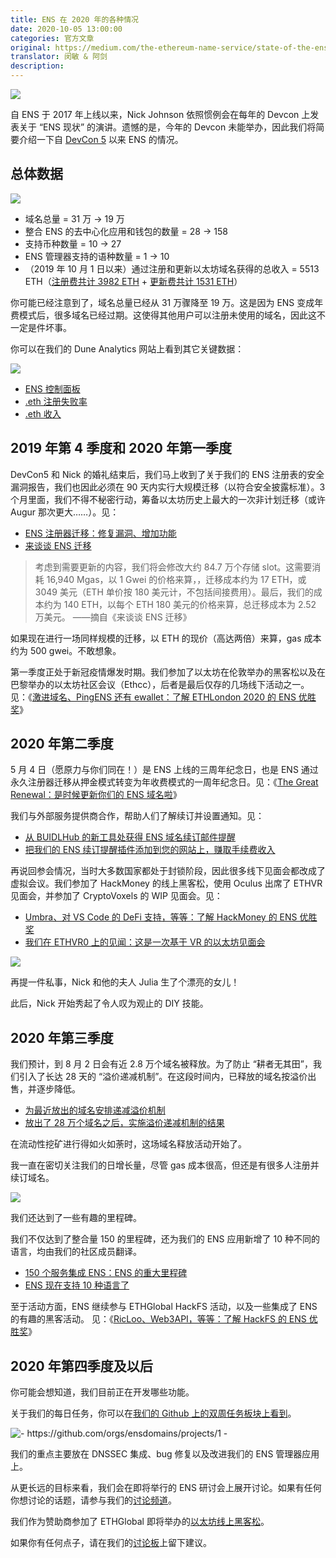 ```yaml
---
title: ENS 在 2020 年的各种情况
date: 2020-10-05 13:00:00
categories: 官方文章
original: https://medium.com/the-ethereum-name-service/state-of-the-ens-2020-cd8afa19f59d
translator: 闵敏 & 阿剑
description: 
---
```


![](/images/news/2020-10-05-state-of-the-ens-2020/01.png)

自 ENS 于 2017 年上线以来，Nick Johnson 依照惯例会在每年的 Devcon 上发表关于 “ENS 现状” 的演讲。遗憾的是，今年的 Devcon 未能举办，因此我们将简要介绍一下自 [DevCon 5](https://slideslive.com/38920137/state-of-the-ens-2019) 以来 ENS 的情况。

## 总体数据

![](/images/news/2020-10-05-state-of-the-ens-2020/02.png)

- 域名总量 = 31 万 → 19 万
- 整合 ENS 的去中心化应用和钱包的数量 = 28 → 158
- 支持币种数量 = 10 → 27
- ENS 管理器支持的语种数量 = 1 → 10
- （2019 年 10 月 1 日以来）通过注册和更新以太坊域名获得的总收入 = 5513 ETH（[注册费共计 3982 ETH](https://explore.duneanalytics.com/queries/10007) + [更新费共计 1531 ETH](https://explore.duneanalytics.com/queries/10008)）

你可能已经注意到了，域名总量已经从 31 万骤降至 19 万。这是因为 ENS 变成年费模式后，很多域名已经过期。这使得其他用户可以注册未使用的域名，因此这不一定是件坏事。

你可以在我们的 Dune Analytics 网站上看到其它关键数据：

![](/images/news/2020-10-05-state-of-the-ens-2020/03.png)

- [ENS 控制面板](https://explore.duneanalytics.com/public/dashboards/mCN5vXDfnOMqqpjPnGVgaKsnD1xdrP7eldkyJhRA)
- [.eth 注册失败率](https://explore.duneanalytics.com/public/dashboards/48pBVvSxRNVjSE8Ing1uOrCtjD4r3WmV0v5KpS05)
- [.eth 收入](https://explore.duneanalytics.com/public/dashboards/WggYyQMJZDsO5FgJQFTqQ6H7DnjhQ2PH7D9DVjov)

## 2019 年第 4 季度和 2020 年第一季度

DevCon5 和 Nick 的婚礼结束后，我们马上收到了关于我们的 ENS 注册表的安全漏洞报告，我们也因此必须在 90 天内实行大规模迁移（以符合安全披露标准）。3 个月里面，我们不得不秘密行动，筹备以太坊历史上最大的一次非计划迁移（或许 Augur 那次更大……）。见：

- [ENS 注册器迁移：修复漏洞、增加功能](https://ensuser.com/news/2020-01-31-ens-registry-migration-bug-fix-new-features.html)
- [来谈谈 ENS 迁移](https://medium.com/the-ethereum-name-service/lets-talk-ens-migration-a92d5c21df28)

> 考虑到需要更新的内容，我们将会修改大约 84.7 万个存储 slot。这需要消耗 16,940 Mgas，以 1 Gwei 的价格来算，，迁移成本约为 17 ETH，或 3049 美元（ETH 单价按 180 美元计，不包括间接费用）。最后，我们的成本约为 140 ETH，以每个 ETH 180 美元的价格来算，总迁移成本为 2.52 万美元。
> ——摘自《来谈谈 ENS 迁移》

如果现在进行一场同样规模的迁移，以 ETH 的现价（高达两倍）来算，gas 成本约为 500 gwei。不敢想象。

第一季度正处于新冠疫情爆发时期。我们参加了以太坊在伦敦举办的黑客松以及在巴黎举办的以太坊社区会议（Ethcc），后者是最后仅存的几场线下活动之一。见：《[激进域名、PingENS 还有 ewallet：了解 ETHLondon 2020 的 ENS 优胜奖](https://medium.com/the-ethereum-name-service/radical-domains-pingens-ewallet-meet-the-ens-winners-at-ethlondon-2020-abdf65bc505)》

## 2020 年第二季度

5 月 4 日（愿原力与你们同在！）是 ENS 上线的三周年纪念日，也是 ENS 通过永久注册器迁移从押金模式转变为年收费模式的一周年纪念日。见：《[The Great Renewal：是时候更新你们的 ENS 域名啦](https://medium.com/the-ethereum-name-service/the-great-renewal-its-time-to-renew-your-eth-names-or-else-lose-them-afccea4852cb)》

我们与外部服务提供商合作，帮助人们了解续订并设置通知。见：

- [从 BUIDLHub 的新工具处获得 ENS 域名续订邮件提醒](https://medium.com/the-ethereum-name-service/receive-email-notifications-to-renew-your-eth-names-with-new-tool-from-buidlhub-72aaba226194)
- [把我们的 ENS 续订提醒插件添加到您的网站上，赚取手续费收入](https://medium.com/the-ethereum-name-service/earn-referral-fees-by-adding-our-ens-renewal-reminder-widget-to-your-website-575c23ef6500)

再说回参会情况，当时大多数国家都处于封锁阶段，因此很多线下见面会都改成了虚拟会议。我们参加了 HackMoney 的线上黑客松，使用 Oculus 出席了 ETHVR 见面会，并参加了 CryptoVoxels 的 WIP 见面会。见：

- [Umbra、对 VS Code 的 DeFi 支持，等等：了解 HackMoney 的 ENS 优胜奖](https://medium.com/the-ethereum-name-service/umbra-defi-support-for-vs-code-more-meet-the-ens-winners-of-hackmoney-f1edfdbe8d12)
- [我们在 ETHVR0 上的见闻：这是一次基于 VR 的以太坊见面会](https://medium.com/the-ethereum-name-service/what-i-learned-at-ethvr0-dispatches-from-a-vr-based-ethereum-meetup-46a536d3b5a5)

![](/images/news/2020-10-05-state-of-the-ens-2020/04.png)

再提一件私事，Nick 和他的夫人 Julia 生了个漂亮的女儿！

此后，Nick 开始秀起了令人叹为观止的 DIY 技能。

## 2020 年第三季度

我们预计，到 8 月 2 日会有近 2.8 万个域名被释放。为了防止 “耕者无其田”，我们引入了长达 28 天的 “溢价递减机制”。在这段时间内，已释放的域名按溢价出售，并逐步降低。

- [为最近放出的域名安排递减溢价机制](https://ensuser.com/news/2020-07-16-new-decaying-price-premium-for-newly-released-names.html)
- [放出了 28 万个域名之后，实施溢价递减机制的结果](https://medium.com/the-ethereum-name-service/the-results-of-the-decaying-price-premium-after-releasing-280k-names-7cf57e46b204)

在流动性挖矿进行得如火如荼时，这场域名释放活动开始了。

我一直在密切关注我们的日增长量，尽管 gas 成本很高，但还是有很多人注册并续订域名。

![](/images/news/2020-10-05-state-of-the-ens-2020/05.png)

我们还达到了一些有趣的里程碑。

我们不仅达到了整合量 150 的里程碑，还为我们的 ENS 应用新增了 10 种不同的语言，均由我们的社区成员翻译。

- [150 个服务集成 ENS：ENS 的重大里程碑](https://medium.com/the-ethereum-name-service/150-integrations-what-this-milestone-means-for-ens-7489b1ae405b)
- [ENS 现在支持 10 种语言了](https://medium.com/the-ethereum-name-service/ens-is-now-in-10-languages-86e5cb529ddd)

至于活动方面，ENS 继续参与 ETHGlobal HackFS 活动，以及一些集成了 ENS 的有趣的黑客活动。 见：《[RicLoo、Web3API，等等：了解 HackFS 的 ENS 优胜奖](https://medium.com/the-ethereum-name-service/ricloo-web3api-more-meet-the-ens-winners-of-hackfs-7574975c9efd)》

## 2020 年第四季度及以后

你可能会想知道，我们目前正在开发哪些功能。

关于我们的每日任务，你可以在[我们的 Github 上的双周任务板块上看到](https://github.com/orgs/ensdomains/projects/1)。

![- https://github.com/orgs/ensdomains/projects/1 -](/images/news/2020-10-05-state-of-the-ens-2020/06.png)

我们的重点主要放在 DNSSEC 集成、bug 修复以及改进我们的 ENS 管理器应用上。

从更长远的目标来看，我们会在即将举行的 ENS 研讨会上展开讨论。如果有任何你想讨论的话题，请参与我们的[讨论频道](https://discuss.ens.domains/c/workshop2020/8)。

我们作为赞助商参加了 ETHGlobal 即将举办的[以太坊线上黑客松](https://ethonline.org/)。

如果你有任何点子，请在我们的[讨论板](https://discuss.ens.domains/c/ens-hackathon-ideas/9)上留下建议。
